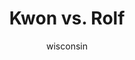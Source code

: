 ---
media: "images/rounds/round_4_2/kwon_tries_to_shoot_rolf.png"
media_type: image
title: Kwon vs. Rolf
author: [wisconsin]
desc: Kwon Myong-hwa attempts to fire upon Rolf Shepherd.
---